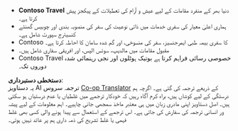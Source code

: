 <!--
CO_OP_TRANSLATOR_METADATA:
{
  "original_hash": "566fa0a014066992b55e6e5b408b24bc",
  "translation_date": "2025-07-12T10:17:33+00:00",
  "source_file": "05-agentic-rag/code_samples/document.md",
  "language_code": "ur"
}
-->
- **Contoso Travel** دنیا بھر کے منفرد مقامات کے لیے عیش و آرام کی تعطیلات کے پیکجز پیش کرتا ہے۔
- ہماری اعلیٰ معیار کی سفری خدمات میں ذاتی نوعیت کی سفر کی منصوبہ بندی اور چوبیس گھنٹے کنسیئرج سپورٹ شامل ہے۔
- Contoso کا سفری بیمہ طبی ایمرجنسیز، سفر کی منسوخی، اور گم شدہ سامان کا احاطہ کرتا ہے۔
- مقبول مقامات میں مالدیپ، سوئس الپس، اور افریقی سفاری شامل ہیں۔
- Contoso Travel خصوصی رسائی فراہم کرتا ہے بوتیک ہوٹلوں اور نجی رہنمائی شدہ دوروں تک۔

**دستخطی دستبرداری**:  
یہ دستاویز AI ترجمہ سروس [Co-op Translator](https://github.com/Azure/co-op-translator) کے ذریعے ترجمہ کی گئی ہے۔ اگرچہ ہم درستگی کے لیے کوشاں ہیں، براہ کرم آگاہ رہیں کہ خودکار ترجمے میں غلطیاں یا عدم درستیاں ہو سکتی ہیں۔ اصل دستاویز اپنی مادری زبان میں ہی معتبر ماخذ سمجھی جانی چاہیے۔ اہم معلومات کے لیے پیشہ ور انسانی ترجمہ کی سفارش کی جاتی ہے۔ اس ترجمے کے استعمال سے پیدا ہونے والی کسی بھی غلط فہمی یا غلط تشریح کی ذمہ داری ہم پر عائد نہیں ہوتی۔